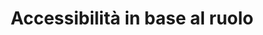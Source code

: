 ---
layout: redirect.njk
tags: level2
key: roles_it
title: Accessibilità in base al ruolo
redirect: /it/accessibility/roles/product-owner/
parent: accessibility_it
order: 1
---